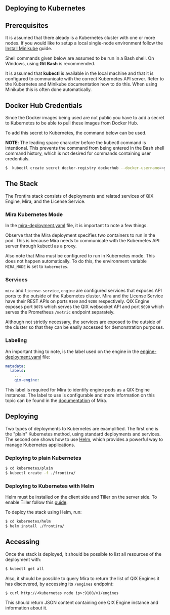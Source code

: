 ## Deploying to Kubernetes

## Prerequisites

It is assumed that there aleady is a Kubernetes cluster with one or more nodes. If you would like to setup a local single-node environment follow the [Install Minikube](https://kubernetes.io/docs/getting-started-guides/minikube/) guide.

Shell commands given below are assumed to be run in a Bash shell. On Windows, using **Git Bash** is recommended.

It is assumed that **kubectl** is available in the local machine and that it is configured to communicate with the correct Kubernetes API server. Refer to the Kubernetes and Minikube documentation how to do this. When using Minikube this is often done automatically.

## Docker Hub Credentials

Since the Docker images being used are not public you have to add a secret to Kubernetes to be able to pull these images from Docker Hub.

To add this secret to Kubernetes, the command below can be used.

**NOTE**: The leading space character before the kubectl command is intentional. This prevents the command from being entered in the Bash shell command history, which is not desired for commands containing user credentials.

```sh
$  kubectl create secret docker-registry dockerhub --docker-username=<your-name> --docker-password=<your-password> --docker-email=<your-email>
```

## The Stack

The Frontira stack consists of deployments and related services of QIX Engine, Mira, and the License Service.

### Mira Kubernetes Mode

In the [mira-deployment.yaml](https://github.com/qlik-ea/core/blob/master/kubernetes/plain/frontira/mira-deployment.yaml) file, it is important to note a few things.

Observe that the Mira deployment specifies two containers to run in the pod. This is because Mira needs to communicate with the Kubernetes API server through kubectl as a proxy.

Also note that Mira must be configured to run in Kubernetes mode. This does not happen automatically. To do this, the environment variable `MIRA_MODE` is set to `kubernetes`.

### Services

`mira` and `license-service`, `engine` are configured services that exposes API ports to the outside of the Kubernetes cluster. Mira and the License Service have their REST APIs on ports `9100` and `9200` respectively. QIX Engine exposes port `9076` which serves the QIX websocket API and port `9090` which serves the Prometheus `/metric` endpoint separately.

Although not strictly necessary, the services are exposed to the outside of the cluster so that they can be easily accessed for demonstration purposes.

### Labeling

An important thing to note, is the label used on the engine in the [engine-deployment.yaml](https://github.com/qlik-ea/core/blob/master/kubernetes/plain/frontira/engine-deployment.yaml) file:

```yml
metadata:
  labels:
    ...
    qix-engine:
```

This label is required for Mira to identify engine pods as a QIX Engine instances. The label to use is configurable and more information on this topic can be found in the [documentation](https://github.com/qlik-ea/mira) of Mira.

## Deploying

Two types of deployments to Kubernetes are examplified. The first one is the "plain" Kubernetes method, using standard deployments and services. The second one shows how to use [Helm](https://helm.sh/), which provides a powerful way to manage Kubernetes applications.

### Deploying to plain Kubernetes

```sh
$ cd kubernetes/plain
$ kubectl create -f ./frontira/
```

### Deploying to Kubernetes with Helm

Helm must be installed on the client side and Tiller on the server side. To enable Tiller follow this [guide](https://docs.helm.sh/using_helm/#initialize-helm-and-install-tiller).

To deploy the stack using Helm, run:

```sh
$ cd kubernetes/helm
$ helm install ./frontira/
```

## Accessing

Once the stack is deployed, it should be possible to list all resources of the deployment with:

```sh
$ kubectl get all
```

Also, it should be possible to query Mira to return the list of QIX Engines it has discovered, by accessing its `/engines` endpoint:

```
$ curl http://<kubernetes node ip>:9100/v1/engines
```

This should return JSON content containing one QIX Engine instance and information about it.
